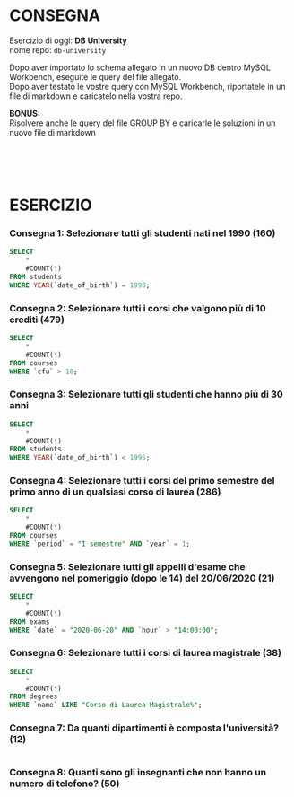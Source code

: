 # CONSEGNA
Esercizio di oggi: **DB University**
<br />
nome repo: `db-university`

Dopo aver importato lo schema allegato in un nuovo DB dentro MySQL Workbench, eseguite le query del file allegato.
<br />
Dopo aver testato le vostre query con MySQL Workbench, riportatele in un file di markdown e caricatelo nella vostra repo.

**BONUS:**
<br />
Risolvere anche le query del file GROUP BY e caricarle le soluzioni in un nuovo file di markdown







<br />
<br />
<br />

# ESERCIZIO



### Consegna 1: Selezionare tutti gli studenti nati nel 1990 (160)

```sql
SELECT 
	*
    #COUNT(*)
FROM students
WHERE YEAR(`date_of_birth`) = 1990;
```




### Consegna 2: Selezionare tutti i corsi che valgono più di 10 crediti (479)

```sql
SELECT 
	*
    #COUNT(*)
FROM courses
WHERE `cfu` > 10;
```




### Consegna 3: Selezionare tutti gli studenti che hanno più di 30 anni

```sql
SELECT 
	*
    #COUNT(*)
FROM students
WHERE YEAR(`date_of_birth`) < 1995;
```






### Consegna 4: Selezionare tutti i corsi del primo semestre del primo anno di un qualsiasi corso di laurea (286)

```sql
SELECT 
	*
    #COUNT(*)
FROM courses
WHERE `period` = "I semestre" AND `year` = 1;
```






### Consegna 5: Selezionare tutti gli appelli d'esame che avvengono nel pomeriggio (dopo le 14) del 20/06/2020 (21)

```sql
SELECT 
	*
    #COUNT(*)
FROM exams
WHERE `date` = "2020-06-20" AND `hour` > "14:00:00";
```






### Consegna 6: Selezionare tutti i corsi di laurea magistrale (38)

```sql
SELECT 
	*
    #COUNT(*)
FROM degrees
WHERE `name` LIKE "Corso di Laurea Magistrale%";
```






### Consegna 7: Da quanti dipartimenti è composta l'università? (12)

```sql

```






### Consegna 8: Quanti sono gli insegnanti che non hanno un numero di telefono? (50)

```sql

```